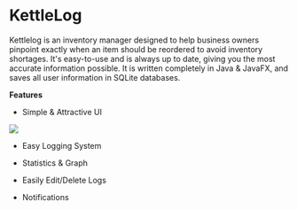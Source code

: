 # KettleLog

Kettlelog is an inventory manager designed to help business owners pinpoint exactly when an item should be reordered to avoid inventory shortages. It's easy-to-use and is always up to date, giving you the most accurate information possible. It is written completely in Java & JavaFX, and saves all user information in SQLite databases.

**Features**

* Simple & Attractive UI 

![](https://github.com/rhyzue/KettleLog/blob/master/Screenshots/maintable.png) 

* Easy Logging System

* Statistics & Graph 

* Easily Edit/Delete Logs

* Notifications
